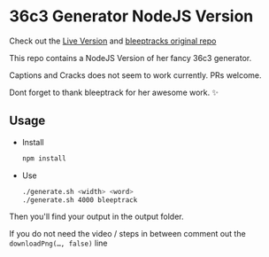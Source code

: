 # 36c3 Generator NodeJS Version

Check out the [Live Version](https://36c3.bleeptrack.de) and [bleeptracks original repo](https://github.com/bleeptrack/36c3-generator)

This repo contains a NodeJS Version of her fancy 36c3 generator.

Captions and Cracks does not seem to work currently.
PRs welcome.

Dont forget to thank bleeptrack for her awesome work. ✨


## Usage

- Install
  ```sh
  npm install
  ```

- Use

  ```sh
  ./generate.sh <width> <word>
  ./generate.sh 4000 bleeptrack
  ```

Then you'll find your output in the output folder.

If you do not need the video / steps in between comment out the `downloadPng(…, false)` line
